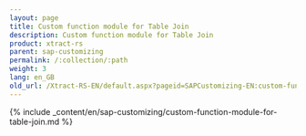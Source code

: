 ```yaml
---
layout: page
title: Custom function module for Table Join
description: Custom function module for Table Join
product: xtract-rs
parent: sap-customizing
permalink: /:collection/:path
weight: 3
lang: en_GB
old_url: /Xtract-RS-EN/default.aspx?pageid=SAPCustomizing-EN:custom-function-module-for-table-join
---
```



{% include _content/en/sap-customizing/custom-function-module-for-table-join.md  %}